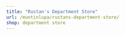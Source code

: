 ```yaml
---
title: "Rustan's Department Store"
url: /muntinlupa/rustans-department-store/
shop: department store
---
```

